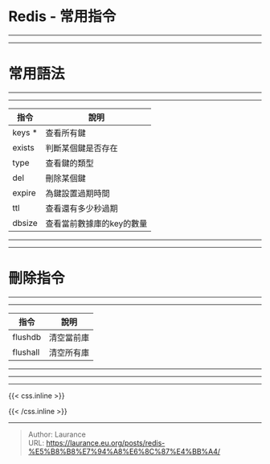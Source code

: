 # Redis - 常用指令


***
***

**常用語法**
=====

***
***

|	指令					|	說明						|
|   ----------------------  |   --------------------------  |
|	keys *					|	查看所有鍵					|
|	exists <key>			|	判斷某個鍵是否存在			|
|	type <key>				|	查看鍵的類型				|
|	del <key>				|	刪除某個鍵					|
|	expire <key> <seconds>	|	為鍵設置過期時間			|
|	ttl <key>				|	查看還有多少秒過期			|
|	dbsize					|	查看當前數據庫的key的數量	|

***
***

**刪除指令**
=====

***
***

|	指令					|	說明						|
|   ----------------------  |   --------------------------  |
|	flushdb					|	清空當前庫					|
|	flushall				|	清空所有庫					|

***
***

***

{{< css.inline >}}
<style>
.emojify {
	font-family: Apple Color Emoji, Segoe UI Emoji, NotoColorEmoji, Segoe UI Symbol, Android Emoji, EmojiSymbols;
	font-size: 2rem;
	vertical-align: middle;
}
@media screen and (max-width:650px) {
  .nowrap {
    display: block;
    margin: 25px 0;
  }
}
</style>
{{< /css.inline >}}


---

> Author: Laurance  
> URL: https://laurance.eu.org/posts/redis-%E5%B8%B8%E7%94%A8%E6%8C%87%E4%BB%A4/  

